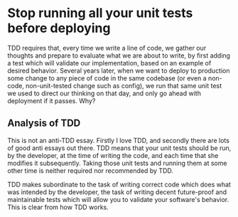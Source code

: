 # Stop running all your unit tests before deploying

TDD requires that, every time we write a line of code, we gather our thoughts and prepare to evaluate what we are about to write,
by first adding a test which will validate our implementation, based on an example of desired behavior. Several years later, when
we want to deploy to production some change to any piece of code in the same codebase (or even a non-code, non-unit-tested change
such as config), we run that same unit test we used to direct our thinking on that day, and only go ahead with deployment if it 
passes. Why?

## Analysis of TDD

This is not an anti-TDD essay. Firstly I love TDD, and secondly there are lots of good anti essays out there.
TDD means that your unit tests should be run, by the developer, at the time of writing the code, and each time that she modifies it
subsequently. Taking those unit tests and running them at some other time is neither required nor recommended by TDD.

TDD makes subordinate to the task of writing correct code which does what was intended by the developer, the task of writing decent
future-proof and maintainable tests which will allow you to validate your software's behavior. This is clear from how TDD works. 
